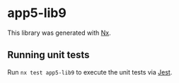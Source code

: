 # app5-lib9

This library was generated with [Nx](https://nx.dev).

## Running unit tests

Run `nx test app5-lib9` to execute the unit tests via [Jest](https://jestjs.io).
